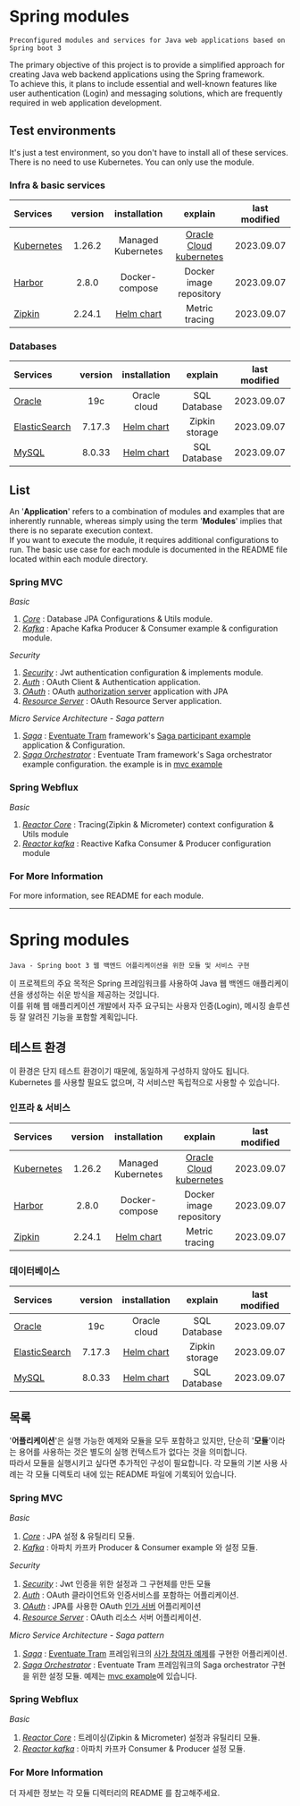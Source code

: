 # Spring modules
    Preconfigured modules and services for Java web applications based on Spring boot 3

The primary objective of this project is to provide a simplified approach for creating Java web backend applications using the Spring framework.  
To achieve this, it plans to include essential and well-known features like user authentication (Login) and messaging solutions, which are frequently required in web application development.

## Test environments
It's just a test environment, so you don't have to install all of these services. There is no need to use Kubernetes. You can only use the module.

### Infra & basic services
|Services|version|installation|explain|last modified|
|:---|:---:|:---:|:---:|:---:|
|[Kubernetes](https://kubernetes.io/docs/home/)|1.26.2|Managed Kubernetes|[Oracle Cloud kubernetes](https://www.oracle.com/cloud/free)|2023.09.07|
|[Harbor](https://harbor.registry.notypie.dev/)|2.8.0|Docker-compose|Docker image repository|2023.09.07|
|[Zipkin](https://github.com/openzipkin/zipkin)|2.24.1|[Helm chart](https://github.com/openzipkin/zipkin/tree/master/charts/zipkin)|Metric tracing|2023.09.07|

### Databases
|Services|version|installation|explain|last modified|
|:---|:---:|:---:|:---:|:---:|
|[Oracle](https://www.oracle.com/autonomous-database/)|19c|Oracle cloud|SQL Database|2023.09.07|
|[ElasticSearch](https://github.com/elastic/elasticsearch)|7.17.3|[Helm chart](https://github.com/elastic/helm-charts)|Zipkin storage|2023.09.07|
|[MySQL](https://github.com/bitnami/charts/tree/main/bitnami/mysql)|8.0.33|[Helm chart](https://github.com/bitnami/charts/tree/main/bitnami/mysql)|SQL Database|2023.09.07|
## List
An '**Application**' refers to a combination of modules and examples that are inherently runnable, whereas simply using the term '**Modules**' implies that there is no separate execution context.  
If you want to execute the module, it requires additional configurations to run. The basic use case for each module is documented in the README file located within each module directory.
### Spring MVC
*Basic*
1. [*Core*](https://github.com/TrulyNotMalware/Modules/blob/main/core/README.md) : Database JPA Configurations & Utils module.
2. [*Kafka*](https://github.com/TrulyNotMalware/Modules/blob/main/kafka/README.md) : Apache Kafka Producer & Consumer example & configuration module.

*Security*
1. [*Security*](https://github.com/TrulyNotMalware/Modules/blob/main/security/README.md) : Jwt authentication configuration & implements module.
2. [*Auth*](https://github.com/TrulyNotMalware/Modules/blob/main/auth/README.md) : OAuth Client & Authentication application.
3. [*OAuth*](https://github.com/TrulyNotMalware/Modules/blob/main/oauthServer/README.md) : OAuth [authorization server](https://docs.spring.io/spring-authorization-server/docs/current/reference/html/index.html) application with JPA
4. [*Resource Server*](https://github.com/TrulyNotMalware/Modules/blob/main/resourceServer/README.md) : OAuth Resource Server application.

*Micro Service Architecture - Saga pattern*
1. [*Saga*](https://github.com/TrulyNotMalware/Modules/blob/main/saga/README.md) : [Eventuate Tram](https://github.com/eventuate-tram/eventuate-tram-sagas) framework's  [Saga participant example](https://github.com/eventuate-tram/eventuate-tram-sagas-examples-customers-and-orders) application & Configuration.
2. [*Saga Orchestrator*](https://github.com/TrulyNotMalware/Modules/blob/main/sagaOrchestrator/README.md) : Eventuate Tram framework's Saga orchestrator example configuration. the example is in [mvc example](https://github.com/TrulyNotMalware/Modules/tree/main/mvcExample/src/main/java/dev/notypie)

### Spring Webflux
*Basic*
1. [*Reactor Core*](https://github.com/TrulyNotMalware/Modules/blob/main/reactorCore/README.md) : Tracing(Zipkin & Micrometer) context configuration & Utils module
2. [*Reactor kafka*](https://github.com/TrulyNotMalware/Modules/blob/main/reactorKafka/README.md) : Reactive Kafka Consumer & Producer configuration module

### For More Information
For more information, see README for each module.

---
# Spring modules
    Java - Spring boot 3 웹 백엔드 어플리케이션을 위한 모듈 및 서비스 구현

이 프로젝트의 주요 목적은 Spring 프레임워크를 사용하여 Java 웹 백엔드 애플리케이션을 생성하는 쉬운 방식을 제공하는 것입니다.  
이를 위해 웹 애플리케이션 개발에서 자주 요구되는 사용자 인증(Login), 메시징 솔루션 등 잘 알려진 기능을 포함할 계획입니다.

## 테스트 환경
이 환경은 단지 테스트 환경이기 때문에, 동일하게 구성하지 않아도 됩니다. Kubernetes 를 사용할 필요도 없으며, 각 서비스만 독립적으로 사용할 수 있습니다.

### 인프라 & 서비스
|Services|version|installation|explain|last modified|
|:---|:---:|:---:|:---:|:---:|
|[Kubernetes](https://kubernetes.io/docs/home/)|1.26.2|Managed Kubernetes|[Oracle Cloud kubernetes](https://www.oracle.com/cloud/free)|2023.09.07|
|[Harbor](https://harbor.registry.notypie.dev/)|2.8.0|Docker-compose|Docker image repository|2023.09.07|
|[Zipkin](https://github.com/openzipkin/zipkin)|2.24.1|[Helm chart](https://github.com/openzipkin/zipkin/tree/master/charts/zipkin)|Metric tracing|2023.09.07|

### 데이터베이스
|Services|version|installation|explain|last modified|
|:---|:---:|:---:|:---:|:---:|
|[Oracle](https://www.oracle.com/autonomous-database/)|19c|Oracle cloud|SQL Database|2023.09.07|
|[ElasticSearch](https://github.com/elastic/elasticsearch)|7.17.3|[Helm chart](https://github.com/elastic/helm-charts)|Zipkin storage|2023.09.07|
|[MySQL](https://github.com/bitnami/charts/tree/main/bitnami/mysql)|8.0.33|[Helm chart](https://github.com/bitnami/charts/tree/main/bitnami/mysql)|SQL Database|2023.09.07|
## 목록
'**어플리케이션**'은 실행 가능한 예제와 모듈을 모두 포함하고 있지만, 단순히 '**모듈**'이라는 용어를 사용하는 것은 별도의 실행 컨텍스트가 없다는 것을 의미합니다.  
따라서 모듈을 실행시키고 싶다면 추가적인 구성이 필요합니다. 각 모듈의 기본 사용 사례는 각 모듈 디렉토리 내에 있는 README 파일에 기록되어 있습니다.  
### Spring MVC
*Basic*
1. [*Core*](https://github.com/TrulyNotMalware/Modules/blob/main/core/README.md) : JPA 설정 & 유틸리티 모듈.
2. [*Kafka*](https://github.com/TrulyNotMalware/Modules/blob/main/kafka/README.md) : 아파치 카프카 Producer & Consumer example 와 설정 모듈.

*Security*
1. [*Security*](https://github.com/TrulyNotMalware/Modules/blob/main/security/README.md) : Jwt 인증을 위한 설정과 그 구현체를 만든 모듈
2. [*Auth*](https://github.com/TrulyNotMalware/Modules/blob/main/auth/README.md) : OAuth 클라이언트와 인증서비스를 포함하는 어플리케이션.
3. [*OAuth*](https://github.com/TrulyNotMalware/Modules/blob/main/oauthServer/README.md) : JPA를 사용한 OAuth [인가 서버](https://docs.spring.io/spring-authorization-server/docs/current/reference/html/index.html) 어플리케이션
4. [*Resource Server*](https://github.com/TrulyNotMalware/Modules/blob/main/resourceServer/README.md) : OAuth 리소스 서버 어플리케이션.

*Micro Service Architecture - Saga pattern*
1. [*Saga*](https://github.com/TrulyNotMalware/Modules/blob/main/saga/README.md) : [Eventuate Tram](https://github.com/eventuate-tram/eventuate-tram-sagas) 프레임워크의  [사가 참여자 예제](https://github.com/eventuate-tram/eventuate-tram-sagas-examples-customers-and-orders)를 구현한 어플리케이션.
2. [*Saga Orchestrator*](https://github.com/TrulyNotMalware/Modules/blob/main/sagaOrchestrator/README.md) : Eventuate Tram 프레임워크의 Saga orchestrator 구현을 위한 설정 모듈. 예제는 [mvc example](https://github.com/TrulyNotMalware/Modules/tree/main/mvcExample/src/main/java/dev/notypie)에 있습니다.

### Spring Webflux
*Basic*
1. [*Reactor Core*](https://github.com/TrulyNotMalware/Modules/blob/main/reactorCore/README.md) : 트레이싱(Zipkin & Micrometer) 설정과 유틸리티 모듈.
2. [*Reactor kafka*](https://github.com/TrulyNotMalware/Modules/blob/main/reactorKafka/README.md) : 아파치 카프카 Consumer & Producer 설정 모듈.

### For More Information
더 자세한 정보는 각 모듈 디렉터리의 README 를 참고해주세요.
